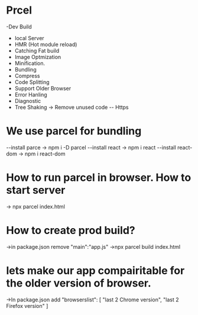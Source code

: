 # Prcel
-Dev Build
- local Server
- HMR (Hot module reload)
- Catching Fat build
- Image Optmization
- Minification.
- Bundling
- Compress
- Code Splitting
- Support Older Browser
- Error Hanling
- Diagnostic
- Tree Shaking -> Remove unused code
-- Https

# We use parcel for bundling
--install parce -> npm i -D parcel
--install react -> npm i react
--install react-dom -> npm i react-dom

# How to run parcel in browser. How to start server
-> npx parcel index.html

# How to create prod build?
->in package.json remove "main":"app.js"
->npx parcel build index.html

# lets make our app compairitable for the older version of browser.
->In package.json add 
"browserslist": [
    "last 2 Chrome version",
    "last 2 Firefox version"
]